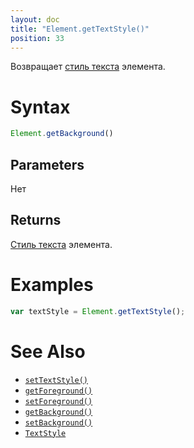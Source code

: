 ```yaml
---
layout: doc
title: "Element.getTextStyle()"
position: 33
---
```


Возвращает [стиль текста](../Style/TextStyle/) элемента.

# Syntax

```js
Element.getBackground()
```


## Parameters

Нет

## Returns

[Стиль текста](../../Style/TextStyle/) элемента.

# Examples

```js
var textStyle = Element.getTextStyle();
```

# See Also

* [`setTextStyle()`](../Element.setTextStyle/)
* [`getForeground()`](../Element.getForeground/)
* [`setForeground()`](../Element.setForeground/)
* [`getBackground()`](../Element.getBackground/)
* [`setBackground()`](../Element.setBackground/)
* [`TextStyle`](../../Style/TextStyle/)
